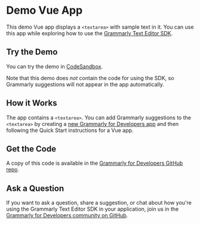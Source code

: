 # Demo Vue App

This demo Vue app displays a `<textarea>` with sample text in it. You can use this app while exploring how to use the [Grammarly Text Editor SDK](https://developer.grammarly.com/).

## Try the Demo

You can try the demo in [CodeSandbox](https://codesandbox.io/s/github/grammarly/grammarly-for-developers/tree/main/examples/demo-vue?file=/src/components/Editors.vue).

Note that this demo does _not_ contain the code for using the SDK, so Grammarly suggestions will not appear in the app automatically.

## How it Works

The app contains a `<textarea>`. You can add Grammarly suggestions to the `<textarea>` by creating a [new Grammarly for Developers app](https://developer.grammarly.com/apps) and then following the Quick Start instructions for a Vue app.

## Get the Code

A copy of this code is available in the [Grammarly for Developers GitHub repo](https://github.com/grammarly/grammarly-for-developers/tree/main/examples/demo-vue).

## Ask a Question

If you want to ask a question, share a suggestion, or chat about how you're using the Grammarly Text Editor SDK in your application, join us in the [Grammarly for Developers community on GitHub](https://github.com/grammarly/grammarly-for-developers/discussions).
